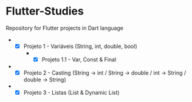 # Flutter-Studies
Repository for Flutter projects in Dart language
* - [x] Projeto 1 - Variáveis (String, int, double, bool)
    * - [x] Projeto 1.1 - Var, Const & Final
* - [x] Projeto 2 - Casting (String -> int / String -> double / int -> String / double -> String)
* - [x] Projeto 3 - Listas (List & Dynamic List)